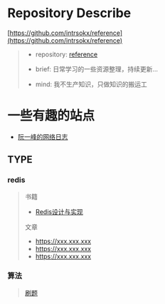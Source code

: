 # Repository Describe
[https://github.com/intrsokx/reference](https://github.com/intrsokx/reference)
>- repository:  [reference](https://github.com/intrsokx/reference)
>
>- brief: 日常学习的一些资源整理，持续更新...
>
>- mind: 我不生产知识，只做知识的搬运工
>
>

# 一些有趣的站点
* [阮一峰的网络日志](http://www.ruanyifeng.com/blog/)

## TYPE
### redis
> 书籍
> * [Redis设计与实现](https://www.kancloud.cn/kancloud/redisbook/63822)
> 
> 文章
> * https://xxx.xxx.xxx
> * https://xxx.xxx.xxx
> * https://xxx.xxx.xxx

### 算法
> [刷题](https://greyireland.gitbook.io/algorithm-pattern/)